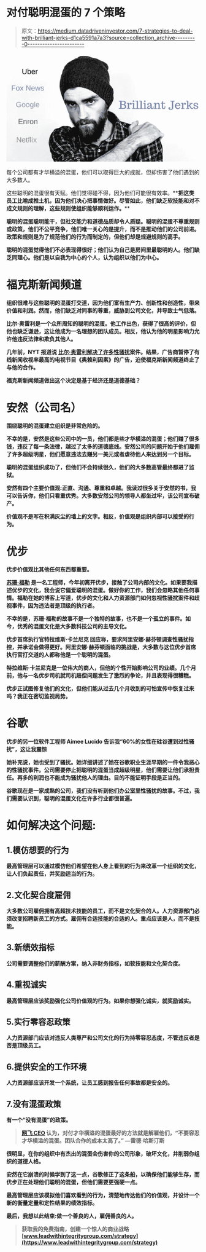 # 对付聪明混蛋的 7 个策略

> 原文：<https://medium.datadriveninvestor.com/7-strategies-to-deal-with-brilliant-jerks-d1ca5591a7a3?source=collection_archive---------0----------------------->

![](img/52aa014896a632d9cd2f2ea6bb75b08d.png)

每个公司都有才华横溢的混蛋，他们可以取得巨大的成就，但却伤害了他们遇到的大多数人。

这些聪明的混蛋很有天赋。他们觉得碰不得，因为他们可能很有效率。**[](http://tablegroup.com)**把这类员工比喻成推土机，因为他们决心把事情做好。尽管如此，他们缺乏软技能和对不成文规则的理解，这些规则使组织能够顺利运作。****

****聪明的混蛋聪明能干，但社交能力和道德品质却令人质疑。聪明的混蛋不尊重规则或政策，他们不公平竞争，他们唯一关心的是提升，而不是推动他们的公司前进。政策和规则是为了规范他们的行为而制定的，但他们却是规避规则的高手。****

****聪明的混蛋觉得他们不必表现得很好；他们认为自己是房间里最聪明的人。他们缺乏同理心。他们是以自我为中心的个人，认为组织以他们为中心。****

# ****福克斯新闻频道****

****组织很难与这些聪明的混蛋打交道，因为他们富有生产力、创新性和创造性，带来价值和利润。然而，他们缺乏对同事的尊重，威胁到公司文化，并导致士气低落。****

****比尔·奥雷利是一个众所周知的聪明的混蛋。他工作出色，获得了很高的评价，但他也缺乏谦逊，这让他成为一名理想的团队成员。相反，他认为他的明星影响力允许他违反法律和欺负其他人。****

****几年前，NYT 报道说 [**比尔·奥雷利**解决了许多性骚扰](https://www.nytimes.com/2017/04/01/business/media/bill-oreilly-sexual-harassment-fox-news.html)案件。结果，广告商暂停了有线新闻收视率最高的电视节目《奥赖利因素》的广告，迫使福克斯新闻频道终止了与他的合作。****

****福克斯新闻频道做出这个决定是基于经济还是道德基础？****

# ****安然（公司名）****

****围绕聪明的混蛋建立组织是非常危险的。****

****不幸的是，安然是这些公司中的一员，他们都是些才华横溢的混蛋；他们赚了很多钱，违反了每一条法律，越过了太多的道德底线。安然公司的问题开始于他们雇佣了许多超级明星，他们愿意违法去赚另一美元或者虐待他人来达到另一个目标。****

****聪明的混蛋组织成功了，但他们不会持续很久，他们的大多数高管最终都进了监狱。****

****安然有四个主要价值观:正直、沟通、尊重和卓越。我读过很多关于安然的书，我可以告诉你，他们只看重优秀。大多数安然公司的领导人都坐过牢，该公司宣布破产。****

****价值观不是写在积满灰尘的墙上的文字。相反，价值观是组织内部可以接受的行为。****

# ****优步****

****优步价值观比其他任何东西都重要。****

****[**苏珊·福勒**](https://www.susanjfowler.com/blog/2017/2/19/reflecting-on-one-very-strange-year-at-uber) 是一名工程师，今年初离开优步，接触了公司内部的文化。如果要我描述优步的文化，我会说它偏爱聪明的混蛋。做好你的工作，我们会忽略其他任何事情。福勒在她的博客上写道，优步的文化和人力资源部门如何忽视性骚扰案件和歧视事件，因为违法者是顶级的执行者。****

****不幸的是，苏珊·福勒的故事不是一个独特的故事，也不是一个孤立的事件。如今，优秀的混蛋文化是大多数科技公司的主导文化。****

****优步首席执行官**特拉维斯·卡兰尼克** 回应称，要求阿里安娜·赫芬顿调查性骚扰指控，并承诺会做得更好。阿里安娜·赫芬顿面临的挑战是，大多数与这位优步首席执行官打交道的人都称他是一个聪明的混蛋。****

****特拉维斯·卡兰尼克是一位伟大的商人，但他的个性开始影响公司的业绩。几个月前，他与一名优步司机就司机赔偿问题发生了激烈的争论，并且表现得很糟糕。****

****优步正试图修复他们的文化，但他们能从过去几个月收到的可怕宣传中恢复过来吗？我正在密切监视局势。****

# ****谷歌****

****优步的另一位软件工程师 Aimee Lucido 告诉我“60%的女性在硅谷遭到过性骚扰”，这让我震惊****

****她补充说，她也受到了骚扰。她详细讲述了她在谷歌职业生涯早期的一件令我恶心的性骚扰事件。公司需要停止把聪明的混蛋当成超级明星，他们需要让他们承担责任。再多的利润也不能成为骚扰他人的理由。目的不能证明手段是正当的。****

****谷歌现在是一家成熟的公司，我们没有听到他们办公室里性骚扰的故事。不过，我们需要认识到，聪明的混蛋文化在许多行业都很普遍。****

# ****如何解决这个问题:****

## ****1.模仿想要的行为****

****最高管理层可以通过**模仿他们希望在他人身上看到的行为**来改革一个组织的文化，让人们负起责任，并奖励适当的行为。****

## ****2.文化契合度雇佣****

****大多数公司雇佣拥有高超技术技能的员工，而不是文化契合的人。人力资源部门必须改变招聘新员工的方式。雇佣有合适技能的合适的人。重点应该是人，而不是技能。****

## ****3.新绩效指标****

****公司需要调整他们的薪酬方案，纳入非财务指标，如软技能和文化契合度。****

## ****4.重视诚实****

****最高管理层应该奖励强化公司价值观的行为。如果你想强化诚实，就奖励诚实。****

## ****5.实行零容忍政策****

****人力资源部门应该对违反人类尊严和公司文化的行为持零容忍态度，不管违反者是否是顶级员工。****

## ****6.提供安全的工作环境****

****人力资源部应该开发一个系统，让员工感到报告任何事故都是安全的。****

## ****7.没有混蛋政策****

****有一个“没有混蛋”的政策。****

> ****[**网飞 CEO**](https://www.inc.com/jim-schleckser/why-netflix-doesn-t-tolerate-brilliant-jerks.html) 认为，对付才华横溢的混蛋最好的方法就是解雇他们，“不要容忍才华横溢的混蛋。团队合作的成本太高了。” **—雷德·哈斯汀斯******

****很明显，在你的组织中有杰出的混蛋会伤害你的公司形象，破坏文化，并削弱你组织的道德人格。****

****安然**在它崩溃的时候学到了这一点，**谷歌**修正了这条船，以确保他们能够生存，而**优步**正在处理他们聪明的混蛋，但他们需要更强硬一点。******

**最高管理层应该模拟他们喜欢看到的行为，清楚地传达他们的价值观，并设计一个新的衡量定量和定性结果的绩效指标。**

**最后，我想以此结束:做一个善良的人，雇佣善良的人。**

> **获取我的免费指南，创建一个惊人的商业战略[www.leadwithintegritygroup.com/strategy](https://www.leadwithintegritygroup.com/strategy)**